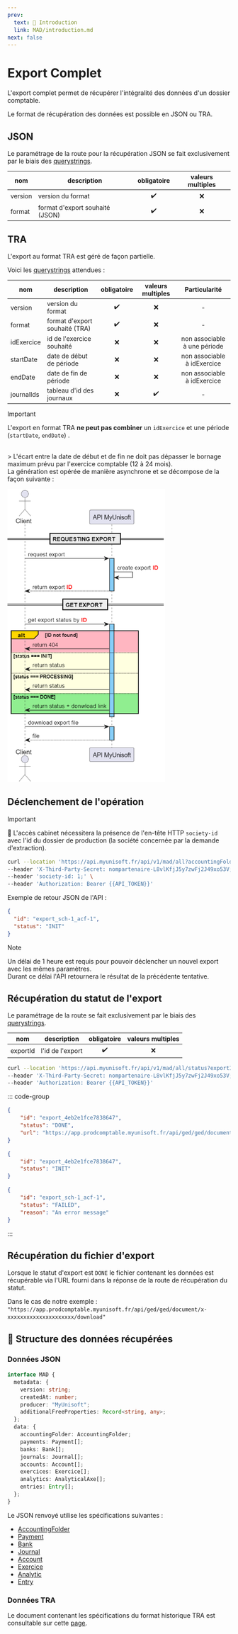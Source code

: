 ```yaml
---
prev:
  text: 💃 Introduction
  link: MAD/introduction.md
next: false
---
```


# Export Complet

L'export complet permet de récupérer l'intégralité des données d'un dossier comptable.

Le format de récupération des données est possible en JSON ou TRA.

## JSON

Le paramétrage de la route pour la récupération JSON se fait exclusivement par le biais des [querystrings](https://en.wikipedia.org/wiki/Query_string).

| nom | description | obligatoire | valeurs multiples |
| --- | --- | :---: | :---: |
| version | version du format | ✔️ | ❌ |
| format | format d'export souhaité (JSON) | ✔️ | ❌ |

## TRA

L'export au format TRA est géré de façon partielle.

Voici les [querystrings](https://en.wikipedia.org/wiki/Query_string) attendues :

| nom | description | obligatoire | valeurs multiples | Particularité |
| --- | --- | :---: | :---: | :---: |
| version | version du format | ✔️ | ❌ | - |
| format | format d'export souhaité (TRA) | ✔️ | ❌ | - |
| idExercice | id de l'exercice souhaité | ❌ | ❌ | non associable à une période |
| startDate | date de début de période | ❌ | ❌ | non associable à idExercice |
| endDate | date de fin de période | ❌ | ❌ | non associable à idExercice |
| journalIds | tableau d'id des journaux | ❌ | ✔️ | - |

> [!IMPORTANT]  
> L'export en format TRA **ne peut pas combiner** un `idExercice` et une période (`startDate`, `endDate`) .
<br>
> L'écart entre la date de début et de fin ne doit pas dépasser le bornage maximum prévu par l'exercice comptable (12 à 24 mois).

<br>
La génération est opérée de manière asynchrone et se décompose de la façon suivante :

![Décomposition asynchrone de l'export complet](../images/sequence_export_all.png)

## Déclenchement de l'opération

> [!IMPORTANT]  
> 🔹 L'accès cabinet nécessitera la présence de l'en-tête HTTP `society-id` avec l'id du dossier de production (la société concernée par la demande d'extraction).

```bash
curl --location 'https://api.myunisoft.fr/api/v1/mad/all?accountingFolderId=1&format=json&version=1.0.0' \
--header 'X-Third-Party-Secret: nompartenaire-L8vlKfjJ5y7zwFj2J49xo53V;' \
--header 'society-id: 1;' \
--header 'Authorization: Bearer {{API_TOKEN}}'
```

Exemple de retour JSON de l'API :

```json
{
  "id": "export_sch-1_acf-1",
  "status": "INIT"
}
```

> [!NOTE]  
> Un délai de 1 heure est requis pour pouvoir déclencher un nouvel export avec les mêmes paramètres.  
> Durant ce délai l'API retournera le résultat de la précédente tentative.

## Récupération du statut de l'export

Le paramétrage de la route se fait exclusivement par le biais des [querystrings](https://en.wikipedia.org/wiki/Query_string).

| nom | description | obligatoire | valeurs multiples |
| --- | --- | :---: | :---: |
| exportId | l'id de l'export | ✔️ | ❌ |

```bash
curl --location 'https://api.myunisoft.fr/api/v1/mad/all/status?exportId=export_4eb2e1fce7838647' \
--header 'X-Third-Party-Secret: nompartenaire-L8vlKfjJ5y7zwFj2J49xo53V;' \
--header 'Authorization: Bearer {{API_TOKEN}}'
```

::: code-group

```json [Export disponible]
{
    "id": "export_4eb2e1fce7838647",
    "status": "DONE",
    "url": "https://app.prodcomptable.myunisoft.fr/api/ged/ged/document/x-xxxxxxxxxxxxxxxxxxxxx/download"
}
```

```json [Export en cours]
{
    "id": "export_4eb2e1fce7838647",
    "status": "INIT"
}
```

```json [Export échoué]
{
    "id": "export_sch-1_acf-1",
    "status": "FAILED",
    "reason": "An error message"
}
```

:::

## Récupération du fichier d'export

Lorsque le statut d'export est `DONE` le fichier contenant les données est récupérable via l'URL fourni dans la réponse de la route de récupération du statut.

Dans le cas de notre exemple : `"https://app.prodcomptable.myunisoft.fr/api/ged/ged/document/x-xxxxxxxxxxxxxxxxxxxxx/download"`

## 🔬 Structure des données récupérées

### Données JSON

```ts
interface MAD {
  metadata: {
    version: string;
    createdAt: number;
    producer: "MyUnisoft";
    additionalFreeProperties: Record<string, any>;
  };
  data: {
    accountingFolder: AccountingFolder;
    payments: Payment[];
    banks: Bank[];
    journals: Journal[];
    accounts: Account[];
    exercices: Exercice[];
    analytics: AnalyticalAxe[];
    entries: Entry[];
  };
}
```

Le JSON renvoyé utilise les spécifications suivantes :

- [AccountingFolder](../specs/v1.0.0/accountingFolder.md)
- [Payment](../specs/v1.0.0/payment.md)
- [Bank](../specs/v1.0.0/bank.md)
- [Journal](../specs/v1.0.0/journal.md)
- [Account](../specs/v1.0.0/account.md)
- [Exercice](../specs/v1.0.0/exercice.md)
- [Analytic](../specs/v1.0.0/analytic.md)
- [Entry](../specs/v1.0.0/entries.md)

### Données TRA

Le document contenant les spécifications du format historique TRA est consultable sur cette [page](https://github.com/MyUnisoft/api-partenaires/blob/main/docs/MAD/TRA.pdf).

